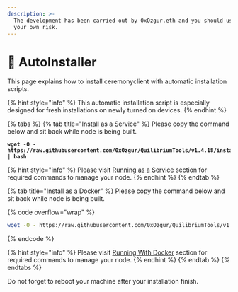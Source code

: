 ```yaml
---
description: >-
  The development has been carried out by 0xOzgur.eth and you should use it at
  your own risk.
---
```


# 🤖 AutoInstaller

This page explains how to install ceremonyclient with automatic installation scripts.&#x20;

{% hint style="info" %}
This automatic installation script is especially designed for fresh installations on newly turned on devices.
{% endhint %}

{% tabs %}
{% tab title="Install as a Service" %}
Please copy the command below and sit back while node is being built.

<pre class="language-bash" data-overflow="wrap"><code class="lang-bash"><strong>wget -O - https://raw.githubusercontent.com/0xOzgur/QuilibriumTools/v1.4.18/install/install_quilibrium_service.sh | bash
</strong></code></pre>



{% hint style="info" %}
Please visit [Running as a Service](installation/installing-node/running-as-a-service.md) section for required commands to manage your node.
{% endhint %}
{% endtab %}

{% tab title="Install as a Docker" %}
Please copy the command below and sit back while node is being built.

{% code overflow="wrap" %}
```bash
wget -O - https://raw.githubusercontent.com/0xOzgur/QuilibriumTools/v1.4.18/install/install_docker.sh | bash
```
{% endcode %}

{% hint style="info" %}
Please visit [Running With Docker](installation/installing-node/running-with-docker.md) section for required commands to manage your node.
{% endhint %}
{% endtab %}
{% endtabs %}

Do not forget to reboot your machine after your installation finish.
